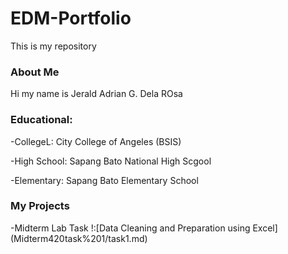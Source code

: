 # EDM-Portfolio
This is my repository
### About Me
Hi my name is Jerald Adrian G. Dela ROsa
### Educational:
-CollegeL: City College of Angeles (BSIS)

-High School: Sapang Bato National High Scgool

-Elementary: Sapang Bato Elementary School
### My Projects

-Midterm Lab Task !:[Data Cleaning and Preparation using Excel] (Midterm420task%201/task1.md)
